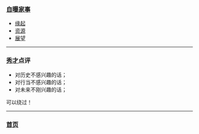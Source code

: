 ### [自曝家事](./自曝家事 "自曝家事") ###
- [缘起](./自曝家事/缘起.md "缘起")
- [资源](./自曝家事/资源.md "资源")
- [展望](./自曝家事/展望.md "展望")

---
### [秀才](http://zhouguoqiang.cn/ "作者")点评 ###
- 对历史不感兴趣的话；
- 对行当不感兴趣的话；
- 对未来不刚兴趣的话；

可以绕过！

---
### [首页](../Python半深入讲义.md "首页") ###